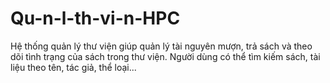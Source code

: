 # Qu-n-l-th-vi-n-HPC
Hệ thống quản lý thư viện giúp quản lý tài nguyên mượn, trả sách và theo dõi tình trạng của sách trong thư viện. Người dùng có thể tìm kiếm sách, tài liệu theo tên, tác giả, thể loại... 
